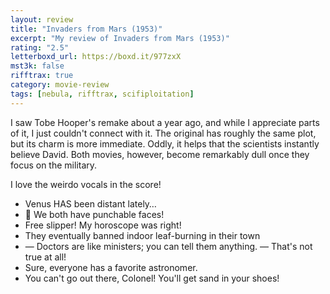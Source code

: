 ```yaml
---
layout: review
title: "Invaders from Mars (1953)"
excerpt: "My review of Invaders from Mars (1953)"
rating: "2.5"
letterboxd_url: https://boxd.it/977zxX
mst3k: false
rifftrax: true
category: movie-review
tags: [nebula, rifftrax, scifiploitation]
---
```


I saw Tobe Hooper's remake about a year ago, and while I appreciate parts of it, I just couldn't connect with it. The original has roughly the same plot, but its charm is more immediate. Oddly, it helps that the scientists instantly believe David. Both movies, however, become remarkably dull once they focus on the military.

I love the weirdo vocals in the score!

- Venus HAS been distant lately…
- 🎵 We both have punchable faces!
- Free slipper! My horoscope was right!
- They eventually banned indoor leaf-burning in their town
- — Doctors are like ministers; you can tell them anything. — That's not true at all!
- Sure, everyone has a favorite astronomer.
- You can't go out there, Colonel! You'll get sand in your shoes!
